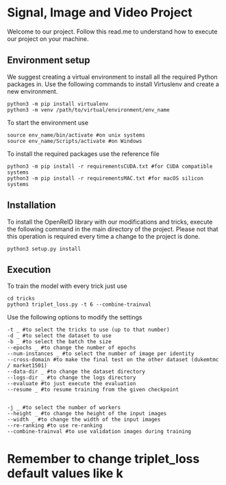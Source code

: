 # Signal, Image and Video Project

Welcome to our project. Follow this read.me to understand how to execute our project on your machine.

## Environment setup

We suggest creating a virtual environment to install all the required Python packages in.
Use the following commands to install Virtuslenv and create a new environment.
```shell
python3 -m pip install virtualenv
python3 -m venv /path/to/virtual/environment/env_name 
```
To start the environment use
```shell
source env_name/bin/activate #on unix systems
source env_name/Scripts/activate #on Windows
```
To install the required packages use the reference file
```shell
python3 -m pip install -r requirementsCUDA.txt #for CUDA compatible systems
python3 -m pip install -r requirementsMAC.txt #for macOS silicon systems
```

## Installation

To install the OpenReID library with our modifications and tricks, execute the following command in the main directory of the project. 
Please not that this operation is required every time a change to the project is done.

```shell
python3 setup.py install
```

## Execution

To train the model with every trick just use

```shell
cd tricks
python3 triplet_loss.py -t 6 --combine-trainval
```

Use the following options to modify the settings

```shell
-t _ #to select the tricks to use (up to that number)
-d _ #to select the dataset to use
-b _ #to select the batch the size
--epochs _ #to change the number of epochs
--num-instances _ #to select the number of image per identity
--cross-domain #to make the final test on the other dataset (dukemtmc / market1501)
--data-dir _ #to change the dataset directory
--logs-dir _ #to change the logs directory
--evaluate #to just execute the evaluation
--resume _ #to resume training from the given checkpoint


-j _ #to select the number of workers
--height _ #to change the height of the input images
--width _ #to change the width of the input images
--re-ranking #to use re-ranking
--combine-trainval #to use validation images during training
```

# Remember to change triplet_loss default values like k
